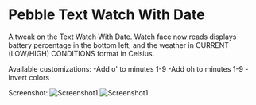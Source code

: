 Pebble Text Watch With Date
=================

A tweak on the Text Watch With Date. Watch face now reads displays battery percentage in the bottom left, and the weather in CURRENT (LOW/HIGH) CONDITIONS format in Celsius.

Available customizations:
-Add o' to minutes 1-9
-Add oh to minutes 1-9
-Invert colors

Screenshot:
![Screenshot1](http://i.imgur.com/Z56h4cw.png)
![Screenshot1](http://i.imgur.com/TBqnGrp.png)
